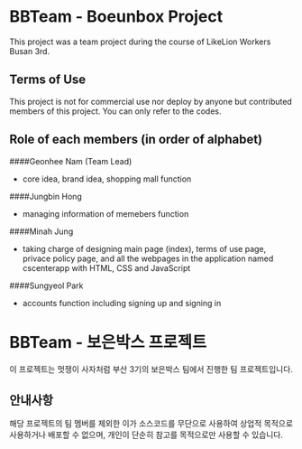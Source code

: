 # BBTeam - Boeunbox Project
This project was a team project during the course of LikeLion Workers Busan 3rd.

## Terms of Use
This project is not for commercial use nor deploy by anyone but contributed members of this project.
You can only refer to the codes.

## Role of each members (in order of alphabet)
####Geonhee Nam (Team Lead)
- core idea, brand idea, shopping mall function

####Jungbin Hong
- managing information of memebers function

####Minah Jung
- taking charge of designing main page (index), terms of use page, privace policy page, and all the webpages in the application named cscenterapp with HTML, CSS and JavaScript

####Sungyeol Park
- accounts function including signing up and signing in


# BBTeam - 보은박스 프로젝트
이 프로젝트는 멋쟁이 사자처럼 부산 3기의 보은박스 팀에서 진행한 팀 프로젝트입니다.

## 안내사항
해당 프로젝트의 팀 멤버를 제외한 이가 소스코드를 무단으로 사용하여 상업적 목적으로 사용하거나 배포할 수 없으며, 개인이 단순히 참고를 목적으로만 사용할 수 있습니다.
